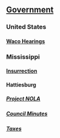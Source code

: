 
## [Government](#pages/blog/govt/index)

### United States

#### [Waco Hearings](#pages/blog/govt/waco-hearings)

### Mississippi


#### [Insurrection](#pages/blog/govt/insurrection)

#### Hattiesburg

##### [Project NOLA](#pages/blog/govt/nola)

##### [Council Minutes](#pages/blog/govt/council-minutes)


##### [Taxes](#pages/blog/govt/taxes/index)

